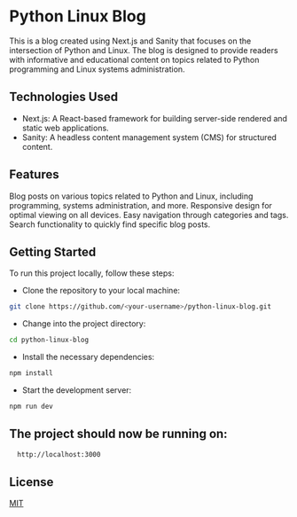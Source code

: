 





# Python Linux Blog

This is a blog created using Next.js and Sanity that focuses on the intersection of Python and Linux. The blog is designed to provide readers with informative and educational content on topics related to Python programming and Linux systems administration.

## Technologies Used

- Next.js: A React-based framework for building server-side rendered and static web applications.
- Sanity: A headless content management system (CMS) for structured content.
## Features

Blog posts on various topics related to Python and Linux, including programming, systems administration, and more.
Responsive design for optimal viewing on all devices.
Easy navigation through categories and tags.
Search functionality to quickly find specific blog posts.
## Getting Started

To run this project locally, follow these steps:





- Clone the repository to your local machine:

```bash
git clone https://github.com/<your-username>/python-linux-blog.git
```
- Change into the project directory:

```bash
cd python-linux-blog
```

- Install the necessary dependencies:

```bash
npm install
```

- Start the development server:

```bash
npm run dev
```
    
## The project should now be running on:


```bash
  http://localhost:3000
```


## License

[MIT](https://choosealicense.com/licenses/mit/)

